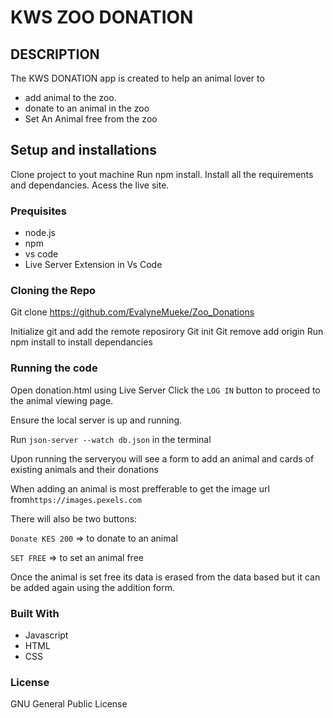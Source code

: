 # KWS ZOO DONATION
## DESCRIPTION

The KWS DONATION app is created to help an animal lover to
* add animal to the zoo.
* donate to an animal in the zoo 
* Set An Animal free from the zoo

## Setup and installations

Clone project to yout machine
Run npm install.
Install all the requirements and dependancies.
Acess the live site.

### Prequisites
* node.js
* npm 
* vs code 
* Live Server Extension in Vs Code

### Cloning the Repo
Git clone https://github.com/EvalyneMueke/Zoo_Donations

Initialize git and add the remote reposirory
Git init
Git remove add origin 
Run npm install to install dependancies

### Running the code

Open donation.html using Live Server
Click the `LOG IN` button to proceed to the animal viewing page.

Ensure the local server is up and running.

Run `json-server --watch db.json` in the terminal

 Upon running the serveryou will  see a form to add an animal and cards of existing animals and their donations

When adding an animal is most prefferable to get the image url from`https://images.pexels.com`

There will also be two buttons:

`Donate KES 200` => to donate to an animal

`SET FREE` => to set an animal free

Once the animal is set free its data is erased from the data based but it can be added again using the addition form.

### Built With 
* Javascript
* HTML
* CSS

### License

GNU General Public License





